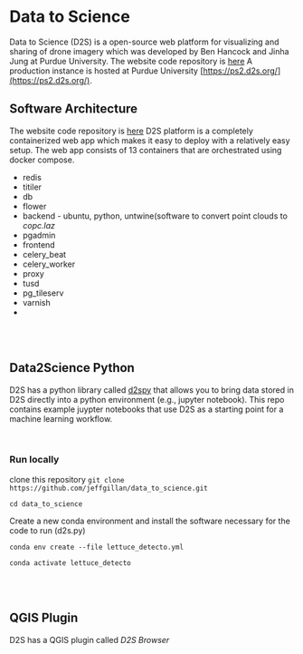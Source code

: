 # Data to Science
Data to Science (D2S) is a open-source web platform for visualizing and sharing of drone imagery which was developed by Ben Hancock and Jinha Jung at Purdue University. The website code repository is [here](https://github.com/gdslab/data-to-science) A production instance is hosted at Purdue University [https://ps2.d2s.org/](https://ps2.d2s.org/). 


## Software Architecture

The website code repository is [here](https://github.com/gdslab/data-to-science) D2S platform is a completely containerized web app which makes it easy to deploy with a relatively easy setup. The web app consists of 13 containers that are orchestrated using docker compose. 

* redis
* titiler
* db
* flower
* backend - ubuntu, python, untwine(software to convert point clouds to _copc.laz_
* pgadmin
* frontend
* celery_beat
* celery_worker
* proxy
* tusd
* pg_tileserv
* varnish
* 



<br/>
<br/>

## Data2Science Python 

D2S has a python library called [d2spy](https://py.d2s.org) that allows you to bring data stored in D2S directly into a python environment (e.g., jupyter notebook). This repo contains example juypter notebooks that use D2S as a starting point for a machine learning workflow.

<br>

### Run locally

clone this repository
`git clone https://github.com/jeffgillan/data_to_science.git`

`cd data_to_science`

Create a new conda environment and install the software necessary for the code to run (d2s.py)

`conda env create --file lettuce_detecto.yml`

`conda activate lettuce_detecto`

<br/>
<br/>

## QGIS Plugin

D2S has a QGIS plugin called _D2S Browser_ 
